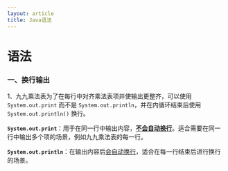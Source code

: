 ```yaml
---
layout: article
title: Java语法
---
```


# 语法

### 一、换行输出

1、九九乘法表为了在每行中对齐乘法表项并使输出更整齐，可以使用 `System.out.print` 而不是 `System.out.println`，并在内循环结束后使用 `System.out.println()` 换行。

**`System.out.print`**：用于在同一行中输出内容，**<u>不会自动换行</u>**。适合需要在同一行中输出多个项的场景，例如九九乘法表的每一行。

**`System.out.println`**：在输出内容后<u>会自动换行</u>，适合在每一行结束后进行换行的场景。

